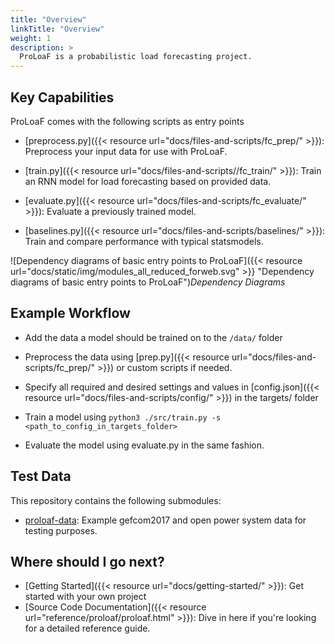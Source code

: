 ```yaml
---
title: "Overview"
linkTitle: "Overview"
weight: 1
description: >
  ProLoaF is a probabilistic load forecasting project.
---
```


## Key Capabilities

ProLoaF comes with the following scripts as entry points

- [preprocess.py]({{< resource url="docs/files-and-scripts/fc_prep/" >}}): Preprocess your input data for use with ProLoaF.

- [train.py]({{< resource url="docs/files-and-scripts//fc_train/" >}}): Train an RNN model for load forecasting based on provided data.

- [evaluate.py]({{< resource url="docs/files-and-scripts/fc_evaluate/" >}}): Evaluate a previously trained model.

- [baselines.py]({{< resource url="docs/files-and-scripts/baselines/" >}}): Train and compare performance with typical statsmodels.

![Dependency diagrams of basic entry points to ProLoaF]({{< resource url="docs/static/img/modules_all_reduced_forweb.svg" >}} "Dependency diagrams of basic entry points to ProLoaF")*Dependency Diagrams*

## Example Workflow

* Add the data a model should be trained on to the `/data/` folder

* Preprocess the data using [prep.py]({{< resource url="docs/files-and-scripts/fc_prep/" >}}) or custom scripts if needed.

* Specify all required and desired settings and values in [config.json]({{< resource url="docs/files-and-scripts/config/" >}}) in the targets/ folder

* Train a model using `python3 ./src/train.py -s <path_to_config_in_targets_folder>`

* Evaluate the model using evaluate.py in the same fashion.

## Test Data

This repository contains the following submodules:
* [proloaf-data](https://git.rwth-aachen.de/acs/public/automation/plf/plf-data): Example gefcom2017 and open power system data for testing purposes.

## Where should I go next?

* [Getting Started]({{< resource url="docs/getting-started/" >}}): Get started with your own project
* [Source Code Documentation]({{< resource url="reference/proloaf/proloaf.html" >}}): Dive in here if you're looking for a detailed reference guide.
